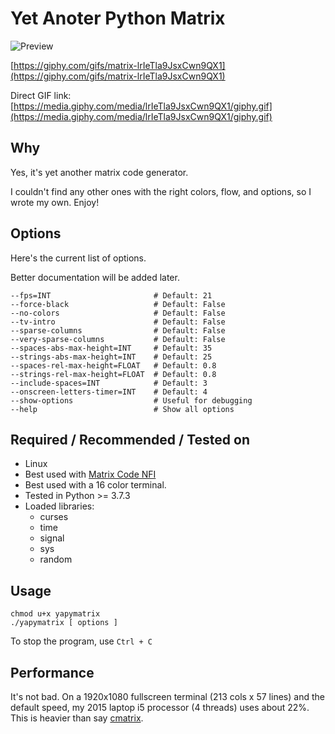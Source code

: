 # Yet Anoter Python Matrix

![Preview](https://i.imgur.com/fs7BZOm.png)

[https://giphy.com/gifs/matrix-lrIeTla9JsxCwn9QX1](https://giphy.com/gifs/matrix-lrIeTla9JsxCwn9QX1)

Direct GIF link: [https://media.giphy.com/media/lrIeTla9JsxCwn9QX1/giphy.gif](https://media.giphy.com/media/lrIeTla9JsxCwn9QX1/giphy.gif)

## Why

Yes, it's yet another matrix code generator.

I couldn't find any other ones with the right colors, flow, and options, so I wrote my own. Enjoy!

## Options

Here's the current list of options.

Better documentation will be added later.

```
--fps=INT                       # Default: 21
--force-black                   # Default: False
--no-colors                     # Default: False
--tv-intro                      # Default: False
--sparse-columns                # Default: False
--very-sparse-columns           # Default: False
--spaces-abs-max-height=INT     # Default: 35
--strings-abs-max-height=INT    # Default: 25
--spaces-rel-max-height=FLOAT   # Default: 0.8
--strings-rel-max-height=FLOAT  # Default: 0.8
--include-spaces=INT            # Default: 3
--onscreen-letters-timer=INT    # Default: 4
--show-options                  # Useful for debugging
--help                          # Show all options
```

## Required / Recommended / Tested on

* Linux
* Best used with [Matrix Code NFI](https://www.dafont.com/matrix-code-nfi.font)
* Best used with a 16 color terminal.
* Tested in Python >= 3.7.3
* Loaded libraries:
	- curses
	- time
	- signal
	- sys
	- random

## Usage

```
chmod u+x yapymatrix
./yapymatrix [ options ]
```

To stop the program, use `Ctrl + C`

## Performance

It's not bad. On a 1920x1080 fullscreen terminal (213 cols x 57 lines) and the default speed, my 2015 laptop i5 processor (4 threads) uses about 22%. This is heavier than say [cmatrix](https://github.com/abishekvashok/cmatrix).
